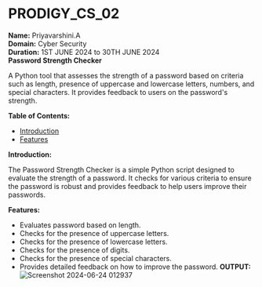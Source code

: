 # PRODIGY_CS_02
**Name:** Priyavarshini.A                                                                                                                                                                                            
**Domain:** Cyber Security                                                                                                                                                                                           
**Duration:** 1ST JUNE 2024 to 30TH JUNE 2024                                                                                                                                                                       
**Password Strength Checker**                                                                                                                                      

A Python tool that assesses the strength of a password based on criteria such as length, presence of uppercase and lowercase letters, numbers, and special characters. It provides feedback to users on the password's strength.

**Table of Contents:**

- [Introduction](#introduction)
- [Features](#features)

**Introduction:**

The Password Strength Checker is a simple Python script designed to evaluate the strength of a password. It checks for various criteria to ensure the password is robust and provides feedback to help users improve their passwords.

**Features:**

- Evaluates password based on length.
- Checks for the presence of uppercase letters.
- Checks for the presence of lowercase letters.
- Checks for the presence of digits.
- Checks for the presence of special characters.
- Provides detailed feedback on how to improve the password.
**OUTPUT:**
  ![Screenshot 2024-06-24 012937](https://github.com/aPriyavarshini/PRODIGY_CS_02/assets/146161676/1384464c-273b-415e-8354-d1918effa496)
